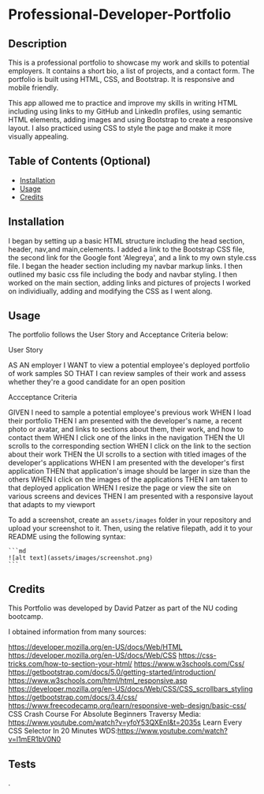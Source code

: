 # Professional-Developer-Portfolio

## Description
 
 This is a professional portfolio to showcase my work and skills to potential employers. It contains a short bio, a list of projects, and a contact form. The portfolio is built using HTML, CSS, and Bootstrap. It is responsive and mobile friendly.

 This app allowed me to practice and improve my skills in writing HTML including using links to my GitHub and LinkedIn profiles, using semantic HTML elements, adding images and using Bootstrap to create a responsive layout. I also practiced using CSS to style the page and make it more visually appealing.




## Table of Contents (Optional)



- [Installation](#installation)
- [Usage](#usage)
- [Credits](#credits)


## Installation
I began by setting up a basic HTML structure including the head section, header, nav,and main,celements. I added a link to the Bootstrap CSS file, the second link for the Google font 'Alegreya', and a link to my own style.css file. I began the header section including my navbar markup links. I then outlined my basic css file including the body and navbar styling. I then worked on the main section, adding links and pictures of projects I worked on individiually, adding and modifying the CSS as I went along.

## Usage

The portfolio follows the User Story and Acceptance Criteria below:

User Story

AS AN employer
I WANT to view a potential employee's deployed portfolio of work samples
SO THAT I can review samples of their work and assess whether they're a good candidate for an open position

Accceptance Criteria

GIVEN I need to sample a potential employee's previous work
WHEN I load their portfolio
THEN I am presented with the developer's name, a recent photo or avatar, and links to sections about them, their work, and how to contact them
WHEN I click one of the links in the navigation
THEN the UI scrolls to the corresponding section
WHEN I click on the link to the section about their work
THEN the UI scrolls to a section with titled images of the developer's applications
WHEN I am presented with the developer's first application
THEN that application's image should be larger in size than the others
WHEN I click on the images of the applications
THEN I am taken to that deployed application
WHEN I resize the page or view the site on various screens and devices
THEN I am presented with a responsive layout that adapts to my viewport




To add a screenshot, create an `assets/images` folder in your repository and upload your screenshot to it. Then, using the relative filepath, add it to your README using the following syntax:

    ```md
    ![alt text](assets/images/screenshot.png)
    ```

## Credits

This Portfolio was developed by David Patzer as part of the NU coding bootcamp. 

I obtained information from many sources:

https://developer.mozilla.org/en-US/docs/Web/HTML
https://developer.mozilla.org/en-US/docs/Web/CSS
https://css-tricks.com/how-to-section-your-html/
https://www.w3schools.com/Css/
https://getbootstrap.com/docs/5.0/getting-started/introduction/
https://www.w3schools.com/html/html_responsive.asp
https://developer.mozilla.org/en-US/docs/Web/CSS/CSS_scrollbars_styling
https://getbootstrap.com/docs/3.4/css/
https://www.freecodecamp.org/learn/responsive-web-design/basic-css/
CSS Crash Course For Absolute Beginners Traversy Media: https://www.youtube.com/watch?v=yfoY53QXEnI&t=2035s
Learn Every CSS Selector In 20 Minutes WDS:https://www.youtube.com/watch?v=l1mER1bV0N0

## Tests

.